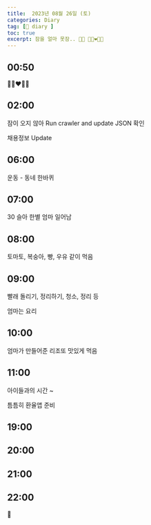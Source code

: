 ```yaml
---
title:  2023년 08월 26일 (토)
categories: Diary
tag: [📒 diary ]
toc: true
excerpt: 잠을 얼마 못잠.. 🏃🏻 👩🏻‍❤️‍👨🏻
---
```


## 00:50

👩🏻‍❤️‍👨🏻

## 02:00

잠이 오지 않아 Run crawler and update JSON 확인

채용정보 Update

## 06:00

운동 - 동네 한바퀴

## 07:00

30 슬아 한별 엄마 일어남

## 08:00

토마토, 복숭아, 빵, 우유 같이 먹음

## 09:00

빨래 돌리기, 정리하기, 청소, 정리 등

엄마는 요리

## 10:00

엄마가 만들어준 리조또 맛있게 먹음

## 11:00

아이들과의 시간 ~

틈틈히 환율앱 준비

## 19:00

## 20:00

## 21:00

## 22:00

🌙

<br><br><br>